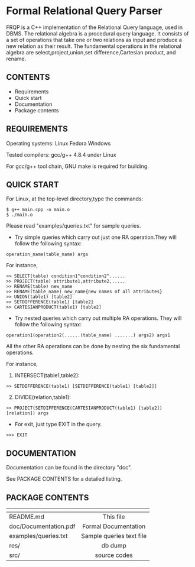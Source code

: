 # Formal Relational Query Parser

FRQP is a C++ implementation of the Relational Query language, used in DBMS. The relational algebra is a procedural query language. It consists of a set of operations that take one or two relations as input and produce a new relation as their result. The fundamental operations in the relational algebra are select,project,union,set difference,Cartesian product, and rename.

## CONTENTS

* Requirements
* Quick start
* Documentation
* Package contents

## REQUIREMENTS


Operating systems:	Linux
			Fedora
			Windows

Tested compilers:	 gcc/g++ 4.8.4 under Linux

 For gcc/g++ tool chain, GNU make is required for building.


## QUICK START

For Linux, at the top-level directory,type the commands:

```
$ g++ main.cpp -o main.o
$ ./main.o
```

Please read "examples/queries.txt" for sample queries.
 
* Try simple queries which carry out just one RA operation.They will follow the following syntax:
```
operation_name(table_name) args
```

For instance,
```
>> SELECT(table) condition1^condition2^......
>> PROJECT(table) attribute1,attribute2,.....
>> RENAME(table) new_name 
>> RENAME(table_name) new_name{new names of all attributes}
>> UNION(table1) [table2]
>> SETDIFFERENCE(table1) [table2]
>> CARTESIANPRODUCT(table1) [table2]
```

* Try nested queries which carry out multiple RA operations. They will follow the following syntax:
```
operation1(operation2(......(table_name) .......) args2) args1
```

All the other RA operations can be done by nesting the six fundamental operations.

For instance,

1. INTERSECT(table1,table2):	
```
>> SETDIFFERENCE(table1) [SETDIFFERENCE(table1) [table2]]
```

2. DIVIDE(relation,table1):
```
>> PROJECT(SETDIFFERENCE(CARTESIANPRODUCT(table1) [table2]) [relation]) args
```

* For exit, just type EXIT in the query.
```
>>> EXIT
```

## DOCUMENTATION

Documentation can be found in the directory "doc". 

See PACKAGE CONTENTS for a detailed listing.


## PACKAGE CONTENTS
| <!-- -->              | <!-- -->                  |
| -------------         |:-------------:            |
| README.md             | This file                 |
| doc/Documentation.pdf | Formal Documentation      |
| examples/queries.txt  | Sample queries text file  |
|res/                   |db dump                    |
|src/                   |source codes               |

